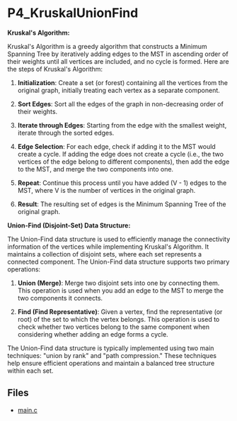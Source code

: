 # P4_KruskalUnionFind

**Kruskal's Algorithm:**

Kruskal's Algorithm is a greedy algorithm that constructs a Minimum Spanning Tree by iteratively adding edges to the MST in ascending order of their weights until all vertices are included, and no cycle is formed. Here are the steps of Kruskal's Algorithm:

1. **Initialization**: Create a set (or forest) containing all the vertices from the original graph, initially treating each vertex as a separate component.

2. **Sort Edges**: Sort all the edges of the graph in non-decreasing order of their weights.

3. **Iterate through Edges**: Starting from the edge with the smallest weight, iterate through the sorted edges.

4. **Edge Selection**: For each edge, check if adding it to the MST would create a cycle. If adding the edge does not create a cycle (i.e., the two vertices of the edge belong to different components), then add the edge to the MST, and merge the two components into one.

5. **Repeat**: Continue this process until you have added (V - 1) edges to the MST, where V is the number of vertices in the original graph.

6. **Result**: The resulting set of edges is the Minimum Spanning Tree of the original graph.

**Union-Find (Disjoint-Set) Data Structure:**

The Union-Find data structure is used to efficiently manage the connectivity information of the vertices while implementing Kruskal's Algorithm. It maintains a collection of disjoint sets, where each set represents a connected component. The Union-Find data structure supports two primary operations:

1. **Union (Merge)**: Merge two disjoint sets into one by connecting them. This operation is used when you add an edge to the MST to merge the two components it connects.

2. **Find (Find Representative)**: Given a vertex, find the representative (or root) of the set to which the vertex belongs. This operation is used to check whether two vertices belong to the same component when considering whether adding an edge forms a cycle.

The Union-Find data structure is typically implemented using two main techniques: "union by rank" and "path compression." These techniques help ensure efficient operations and maintain a balanced tree structure within each set.

## Files

- [main.c](./main.c)
